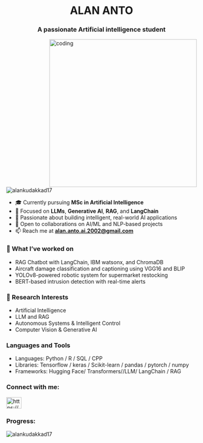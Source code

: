 <h1 align="center">ALAN ANTO</h1>
<h3 align="center">A passionate Artificial intelligence student </h3>
<img align="right" alt="coding" width="390" src="https://cdn.dribbble.com/users/1162077/screenshots/3848914/programmer.gif">

<p align="left"> <img src="https://komarev.com/ghpvc/?username=alankudakkad17&label=Profile%20views&color=0e75b6&style=flat" alt="alankudakkad17" /> </p>

- 🎓 Currently pursuing **MSc in Artificial Intelligence**  
- 🤖 Focused on **LLMs**, **Generative AI**, **RAG**, and **LangChain**  
- 👀 Passionate about building intelligent, real-world AI applications  
- 🤝 Open to collaborations on AI/ML and NLP-based projects  
- 📫 Reach me at **alan.anto.ai.2002@gmail.com**

### 🔧 What I’ve worked on

- RAG Chatbot with LangChain, IBM watsonx, and ChromaDB
- Aircraft damage classification and captioning using VGG16 and BLIP
- YOLOv8-powered robotic system for supermarket restocking
- BERT-based intrusion detection with real-time alerts

### 🔬 Research Interests
- Artificial Intelligence
- LLM and RAG
- Autonomous Systems & Intelligent Control
- Computer Vision & Generative AI
  
### Languages and Tools
- Languages: Python / R / SQL / CPP
- Libraries: Tensorflow / keras / Scikit-learn / pandas / pytorch / numpy
- Frameworks: Hugging Face/ Transformers//LLM/ LangChain / RAG

<h3 align="left">Connect with me:</h3>
<p align="left">
<a href="https://linkedin.com/in/https://www.linkedin.com/in/alan-anto-998431214" target="blank"><img align="center" src="https://raw.githubusercontent.com/rahuldkjain/github-profile-readme-generator/master/src/images/icons/Social/linked-in-alt.svg" alt="https://www.linkedin.com/in/alan-anto-998431214" height="30" width="40" /></a>
</p>

<h3 align="left">Progress:</h3>
<p align="left"><img align="center" src="https://github-readme-streak-stats.herokuapp.com/?user=alankudakkad17&theme=blue-green" alt="alankudakkad17" /></p>

